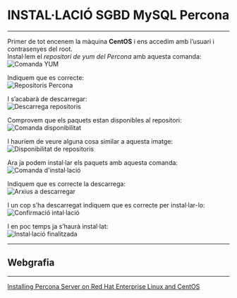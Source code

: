 # INSTAL·LACIÓ SGBD MySQL Percona
***
Primer de tot encenem la màquina **CentOS** i ens accedim amb l’usuari i contrasenyes del root.  
Instal·lem el *repositori de yum del Percona* amb aquesta comanda:  
![Comanda YUM](https://i.imgur.com/YDV2Aev.png)

Indiquem que es correcte:  
![Repositoris Percona](https://i.imgur.com/VMkZppq.png)

I s’acabarà de descarregar:  
![Descarrega repositoris](https://i.imgur.com/CYRZXGc.png)

Comprovem que els paquets estan disponibles al repositori:  
![Comanda disponibilitat](https://i.imgur.com/nkkdBZG.png)

I hauríem de veure alguna cosa similar a aquesta imatge:  
![Disponibilitat de repositoris](https://i.imgur.com/eQT3t4J.png)

Ara ja podem instal·lar els paquets amb aquesta comanda:  
![Comanda d'instal·lació](https://i.imgur.com/vVNlYZH.png)

Indiquem que es correcte la descarrega:  
![Arxius a descarregar](https://i.imgur.com/A2o0HQU.png)

I un cop s’ha descarregat indiquem que es correcte per instal·lar-lo:  
![Confirmació intal·lació](https://i.imgur.com/r4BtL9F.png)

I en poc temps ja s’haurà instal·lat:  
![Instal·lació finalitzada](https://i.imgur.com/dhw9oe2.png)

***
## Webgrafia
***
[Installing Percona Server on Red Hat Enterprise Linux and CentOS](https://www.percona.com/doc/percona-server/LATEST/installation/yum_repo.html)
